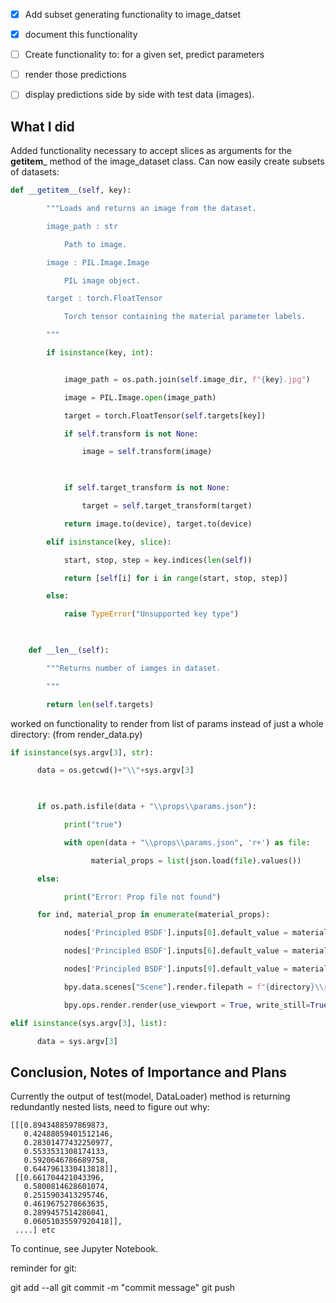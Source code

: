 - [x] Add subset generating functionality to image_datset
- [x] document this functionality
- [ ] Create functionality to: for a given set, predict parameters 
- [ ] render those predictions  
- [ ] display predictions side by side with test data (images).


## What I did

Added functionality necessary to accept slices as arguments for the __getitem___ method of the image_dataset class. Can now easily create subsets of datasets:

```python
def __getitem__(self, key):

        """Loads and returns an image from the dataset.

        image_path : str

            Path to image.

        image : PIL.Image.Image

            PIL image object.

        target : torch.FloatTensor

            Torch tensor containing the material parameter labels.

        """

        if isinstance(key, int):


            image_path = os.path.join(self.image_dir, f"{key}.jpg")

            image = PIL.Image.open(image_path)

            target = torch.FloatTensor(self.targets[key])

            if self.transform is not None:

                image = self.transform(image)

  

            if self.target_transform is not None:

                target = self.target_transform(target)

            return image.to(device), target.to(device)

        elif isinstance(key, slice):

            start, stop, step = key.indices(len(self))

            return [self[i] for i in range(start, stop, step)]

        else:

            raise TypeError("Unsupported key type")

  

    def __len__(self):

        """Returns number of iamges in dataset.

        """

        return len(self.targets)
```

worked on functionality to render from list of params instead of just a whole directory:    (from render_data.py)

```python
if isinstance(sys.argv[3], str):

      data = os.getcwd()+"\\"+sys.argv[3]

  

      if os.path.isfile(data + "\\props\\params.json"):

            print("true")

            with open(data + "\\props\\params.json", 'r+') as file:

                  material_props = list(json.load(file).values())

      else:

            print("Error: Prop file not found")

      for ind, material_prop in enumerate(material_props):

            nodes['Principled BSDF'].inputs[0].default_value = material_prop["nodes['Principled BSDF'].inputs[0].default_value"]

            nodes['Principled BSDF'].inputs[6].default_value = material_prop["nodes['Principled BSDF'].inputs[6].default_value"]

            nodes['Principled BSDF'].inputs[9].default_value = material_prop["nodes['Principled BSDF'].inputs[9].default_value"]

            bpy.data.scenes["Scene"].render.filepath = f"{directory}\\renders\\{ind}.jpg"

            bpy.ops.render.render(use_viewport = True, write_still=True)

elif isinstance(sys.argv[3], list):

      data = sys.argv[3]
```
## Conclusion, Notes of Importance and Plans

Currently the output of test(model, DataLoader) method is returning redundantly nested lists, need to figure out why:
```
[[[0.8943488597869873,
   0.42488059401512146,
   0.28301477432250977,
   0.5533531308174133,
   0.5920646786689758,
   0.6447961330413818]],
 [[0.661704421043396,
   0.5800814628601074,
   0.2515903413295746,
   0.4619675278663635,
   0.2899457514286041,
   0.06051035597920418]],
 ....] etc
```
To continue, see Jupyter Notebook.

reminder for git: 

git add --all
git commit -m "commit message"
git push